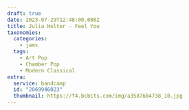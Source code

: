 ```yaml
---
draft: true
date: 2023-07-29T12:48:00.000Z
title: Julia Holter - Feel You
taxonomies:
  categories:
    - jams
  tags:
    - Art Pop
    - Chamber Pop
    - Modern Classical
extra:
  service: bandcamp
  id: "2069946023"
  thumbnail: https://f4.bcbits.com/img/a3587684738_10.jpg
---
```


